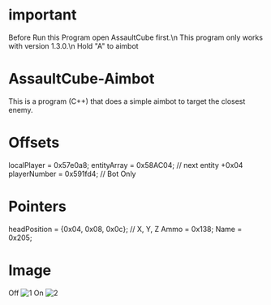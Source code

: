 # important
Before Run this Program open AssaultCube first.\n
This program only works with version 1.3.0.\n
Hold "A" to aimbot

# AssaultCube-Aimbot
This is a program (C++) that does a simple aimbot to target the closest enemy.

# Offsets
localPlayer = 0x57e0a8;
entityArray = 0x58AC04; // next entity +0x04
playerNumber = 0x591fd4; // Bot Only

# Pointers
headPosition = {0x04, 0x08, 0x0c}; // X, Y, Z
Ammo = 0x138;
Name = 0x205;

# Image
Off
![1](https://github.com/Redson-Eric/AssaultCube-Aimbot/assets/171904574/da21f52c-a3f0-4ce2-ab85-26376aab1dce)
On
![2](https://github.com/Redson-Eric/AssaultCube-Aimbot/assets/171904574/f709b82c-2c5d-450c-b366-30bb5ed1b347)

